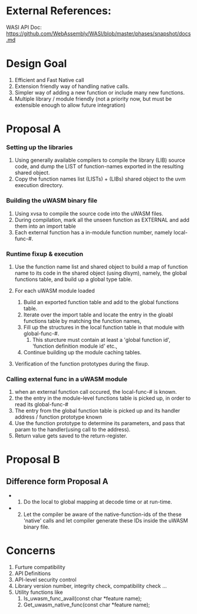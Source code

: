 # External References:
WASI API Doc:
https://github.com/WebAssembly/WASI/blob/master/phases/snapshot/docs.md

# Design Goal
1. Efficient and Fast Native call
2. Extension friendly way of handling native calls.
3. Simpler way of adding a new function or include many new functions.
4. Multiple library / module friendly (not a priority now, but must be extensible enough to allow future integration)


# Proposal A
### Setting up the libraries
1. Using generally available compilers to compile the library (LIB) source code, and dump the LIST of function-names exported in the resulting shared object.
2.  Copy the function names list (LISTs) + (LIBs) shared object to the uvm execution directory.

### Building the uWASM binary file
1. Using xvsa to compile the source code into the uWASM files. 
2. During compilation, mark all the unseen function as EXTERNAL and add them into an import table
3. Each external function has a in-module function number, namely local-func-#.


### Runtime fixup & execution
1. Use the function name list and shared object to build a map of function name to its code in the shared object (using dlsym), namely, the global functions table, and build up a global type table.
2. For each uWASM module loaded
   1. Build an exported function table and add to the global functions table.
   2. Iterate over the import table and locate the entry in the gloabl functions table by matching the function names, 
   3. Fill up the structures in the local function table in that module with global-func-#.
      1. This sturcture must contain at least a 'global function id', 'function definition module id' etc., 
   4. Continue building up the module caching tables.

3. Verification of the function prototypes during the fixup.

### Calling external func in a uWASM module
1. when an external function call occured, the local-func-# is known.
2. the the entry in the module-level functions table is picked up, in order to read its global-func-#
3. The entry from the global function table is picked up and its handler address / function prototype known
4. Use the function prototype to determine its parameters, and pass that param to the handler(using call to the address).
5. Return value gets saved to the return-register. 

# Proposal B
## Difference form Proposal A
- 1. Do the local to global mapping at decode time or at run-time.
- 2. Let the compiler be aware of the native-function-ids of the these 'native' calls and let compiler generate these IDs inside the uWASM binary file.


# Concerns
1. Furture compatibility
2. API Definitions
3. API-level security control
4. Library version number, integrity check, compatibility check ...
5. Utility functions like 
   1. Is_uwasm_func_avail(const char *feature name);
   2. Get_uwasm_native_func(const char *feature name);




